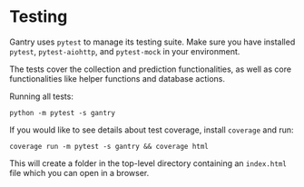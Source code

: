 # Testing

Gantry uses `pytest` to manage its testing suite. Make sure you have installed `pytest`, `pytest-aiohttp`, and `pytest-mock` in your environment.

The tests cover the collection and prediction functionalities, as well as core functionalities like helper functions and database actions.

Running all tests:

```
python -m pytest -s gantry
```

If you would like to see details about test coverage, install `coverage` and run:

```
coverage run -m pytest -s gantry && coverage html
```

This will create a folder in the top-level directory containing an `index.html` file which you can open in a browser.
